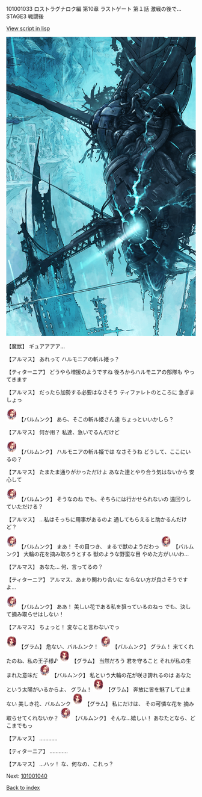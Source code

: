 101001033 ロストラグナロク編 第10章 ラストゲート 第１話 激戦の後で… STAGE3 戦闘後

[View script in lisp](../scripts/101001033.txt)

![underground_world_3.png](../images/backgrounds/underground_world_3.png)

【魔獣】
ギュアアアア…

【アルマス】
あれって
ハルモニアの斬ル姫っ？

【ティターニア】
どうやら増援のようですね
後ろからハルモニアの部隊も
やってきます

【アルマス】
だったら加勢する必要はなさそう
ティファレトのところに
急ぎましょっ

<img src="../images/units/3100911.png" alt="3100911.png" height="34"/>
【バルムンク】
あら、そこの斬ル姫さん達
ちょっといいかしら？

【アルマス】
何か用？
私達、急いでるんだけど

<img src="../images/units/3100911.png" alt="3100911.png" height="34"/>
【バルムンク】
ハルモニアの斬ル姫では
なさそうね
どうして、ここにいるの？

【アルマス】
たまたま通りがかっただけよ
あなた達とやり合う気はないから
安心して

<img src="../images/units/3100911.png" alt="3100911.png" height="34"/>
【バルムンク】
そうなのね
でも、そちらには行かせられないの
遠回りしていただける？

【アルマス】
…私はそっちに用事があるのよ
通してもらえると助かるんだけど？

<img src="../images/units/3100911.png" alt="3100911.png" height="34"/>
【バルムンク】
まあ！
その目つき、
まるで獣のようだわっ

<img src="../images/units/3100911.png" alt="3100911.png" height="34"/>
【バルムンク】
大輪の花を摘み取ろうとする
獣のような野蛮な目
やめた方がいいわ…

【アルマス】
あなた…
何、言ってるの？

【ティターニア】
アルマス、あまり関わり合いに
ならない方が良さそうですよ…

<img src="../images/units/3100911.png" alt="3100911.png" height="34"/>
【バルムンク】
ああ！
美しい花である私を狙っているのねっ
でも、決して摘み取らせはしない！

【アルマス】
ちょっと！
変なこと言わないでっ

<img src="../images/units/3100811.png" alt="3100811.png" height="34"/>
【グラム】
危ない、バルムンク！

<img src="../images/units/3100911.png" alt="3100911.png" height="34"/>
【バルムンク】
グラム！
来てくれたのね、私の王子様♪

<img src="../images/units/3100811.png" alt="3100811.png" height="34"/>
【グラム】
当然だろう
君を守ること
それが私の生まれた意味だ

<img src="../images/units/3100911.png" alt="3100911.png" height="34"/>
【バルムンク】
私という大輪の花が咲き誇れるのは
あなたという太陽がいるからよ、
グラム！

<img src="../images/units/3100811.png" alt="3100811.png" height="34"/>
【グラム】
奔放に皆を魅了して止まない
美しき花、バルムンク

<img src="../images/units/3100811.png" alt="3100811.png" height="34"/>
【グラム】
私にだけは、
その可憐な花を
摘み取らせてくれないか？

<img src="../images/units/3100911.png" alt="3100911.png" height="34"/>
【バルムンク】
そんな…嬉しい！
あなたとなら、どこまでもっ

【アルマス】
…………

【ティターニア】
…………

【アルマス】
…ハッ！
な、何なの、これっ？

Next: [101001040](101001040.md)

[Back to index](index.md)
